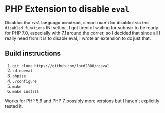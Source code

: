 # PHP Extension to disable `eval`

Disables the `eval` language construct, since it can't be disabled via the `disabled_functions` INI setting.
I got tired of waiting for suhosin to be ready for PHP 7.0, especially with 7.1 around the corner, so I decided that since all I really need from it is to disable eval, I wrote an extension to do just that.

## Build instructions

1. `git clone https://github.com/lord2800/noeval`
2. `cd noeval`
3. `phpize`
4. `./configure`
5. `make`
6. `make install`

Works for PHP 5.6 and PHP 7, possibly more versions but I haven't explicitly tested it.
